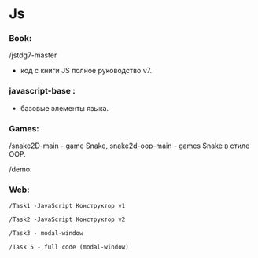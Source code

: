 # Js

### Book: 
/jstdg7-master 
- код с книги JS полное руководство v7.
    
   
### javascript-base :
- базовые элементы языка.

### Games: 
/snake2D-main - game Snake, snake2d-oop-main - games Snake в стиле OOP.

/demo:

### Web:

    /Task1 -JavaScript Конструктор v1
    
    /Task2 -JavaScript Конструктор v2
    
    /Task3 - modal-window
    
    /Task 5 - full code (modal-window)


